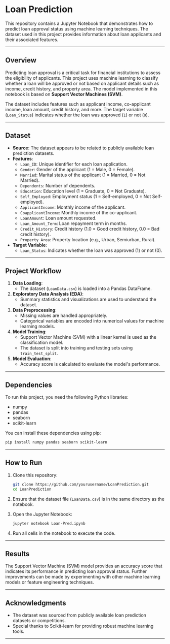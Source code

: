 # **Loan Prediction**

This repository contains a Jupyter Notebook that demonstrates how to predict loan approval status using machine learning techniques. The dataset used in this project provides information about loan applicants and their associated features.

---

## **Overview**

Predicting loan approval is a critical task for financial institutions to assess the eligibility of applicants. This project uses machine learning to classify whether a loan will be approved or not based on applicant details such as income, credit history, and property area. The model implemented in this notebook is based on **Support Vector Machines (SVM)**.

The dataset includes features such as applicant income, co-applicant income, loan amount, credit history, and more. The target variable (`Loan_Status`) indicates whether the loan was approved (`1`) or not (`0`).

---

## **Dataset**

- **Source**: The dataset appears to be related to publicly available loan prediction datasets.
- **Features**:
  - `Loan_ID`: Unique identifier for each loan application.
  - `Gender`: Gender of the applicant (1 = Male, 0 = Female).
  - `Married`: Marital status of the applicant (1 = Married, 0 = Not Married).
  - `Dependents`: Number of dependents.
  - `Education`: Education level (1 = Graduate, 0 = Not Graduate).
  - `Self_Employed`: Employment status (1 = Self-employed, 0 = Not Self-employed).
  - `ApplicantIncome`: Monthly income of the applicant.
  - `CoapplicantIncome`: Monthly income of the co-applicant.
  - `LoanAmount`: Loan amount requested.
  - `Loan_Amount_Term`: Loan repayment term in months.
  - `Credit_History`: Credit history (1.0 = Good credit history, 0.0 = Bad credit history).
  - `Property_Area`: Property location (e.g., Urban, Semiurban, Rural).
- **Target Variable**:
  - `Loan_Status`: Indicates whether the loan was approved (1) or not (0).

---

## **Project Workflow**

1. **Data Loading**:
   - The dataset (`LoanData.csv`) is loaded into a Pandas DataFrame.
2. **Exploratory Data Analysis (EDA)**:
   - Summary statistics and visualizations are used to understand the dataset.
3. **Data Preprocessing**:
   - Missing values are handled appropriately.
   - Categorical variables are encoded into numerical values for machine learning models.
4. **Model Training**:
   - Support Vector Machine (SVM) with a linear kernel is used as the classification model.
   - The dataset is split into training and testing sets using `train_test_split`.
5. **Model Evaluation**:
   - Accuracy score is calculated to evaluate the model's performance.

---

## **Dependencies**

To run this project, you need the following Python libraries:

- numpy
- pandas
- seaborn
- scikit-learn

You can install these dependencies using pip:

```bash
pip install numpy pandas seaborn scikit-learn
```

---

## **How to Run**

1. Clone this repository:
   ```bash
   git clone https://github.com/yourusername/LoanPrediction.git
   cd LoanPrediction
   ```

2. Ensure that the dataset file (`LoanData.csv`) is in the same directory as the notebook.

3. Open the Jupyter Notebook:
   ```bash
   jupyter notebook Loan-Pred.ipynb
   ```

4. Run all cells in the notebook to execute the code.

---

## **Results**

The Support Vector Machine (SVM) model provides an accuracy score that indicates its performance in predicting loan approval status. Further improvements can be made by experimenting with other machine learning models or feature engineering techniques.

---

## **Acknowledgments**

- The dataset was sourced from publicly available loan prediction datasets or competitions.
- Special thanks to Scikit-learn for providing robust machine learning tools.

---
